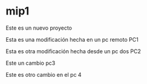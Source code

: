 # mip1
Este es un nuevo proyecto


Esta es una modificación hecha en un pc remoto PC1

Esta es otra modificación hecha desde un pc dos PC2

Este un cambio pc3

Este es otro cambio en el pc 4